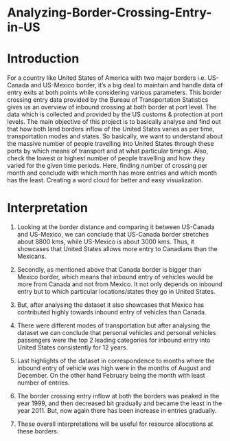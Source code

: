 # Analyzing-Border-Crossing-Entry-in-US

# Introduction

For a country like United States of America with two major borders i.e. US-Canada and US-Mexico border, it’s a big deal to maintain and handle data of entry exits at both points while considering various parameters. This border crossing entry data provided by the Bureau of Transportation Statistics gives us an overview of inbound crossing at both border at port level. The data which is collected and provided by the US customs & protection at port levels. The main objective of this project is to basically analyse and find out that how both land borders inflow of the United States varies as per time, transportation modes and states. So basically, we want to understand about the massive number of people travelling into United States through these ports by which means of transport and at what particular timings. Also, check the lowest or highest number of people travelling and how they varied for the given time periods. Here, finding number of crossing per month and conclude with which month has more entries and which month has the least. Creating a word cloud for better and easy visualization. 

# Interpretation

1)	Looking at the border distance and comparing it between US-Canada and US-Mexico, we can conclude that US-Canada border stretches about 8800 kms, while US-Mexico is about 3000 kms. Thus, it showcases that United States allows more entry to Canadians than the Mexicans. 

2)	Secondly, as mentioned above that Canada border is bigger than Mexico border, which means that inbound entry of vehicles would be more from Canada and not from Mexico. It not only depends on inbound entry but to which particular locations/states they go in United States.

3)	But, after analysing the dataset it also showcases that Mexico has contributed highly towards inbound entry of vehicles than Canada. 

4)	There were different modes of transportation but after analysing the dataset we can conclude that personal vehicles and personal vehicles passengers were the top 2 leading categories for inbound entry into United States consistently for 12 years. 

5)	Last highlights of the dataset in correspondence to months where the inbound entry of vehicle was high were in the months of August and December. On the other hand February being the month with least number of entries.

6)	The border crossing entry inflow at both the borders was peaked in the year 1999, and then decreased bit gradually and became the least in the year 2011. But, now again there has been increase in entries gradually.

7)	 These overall interpretations will be useful for resource allocations at these borders. 
